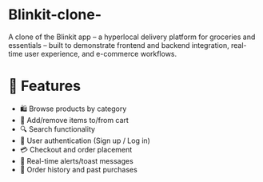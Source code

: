 # Blinkit-clone-
A clone of the Blinkit app – a hyperlocal delivery platform for groceries and essentials – built to demonstrate frontend and backend integration, real-time user experience, and e-commerce workflows.
# 🔧 Features

- 🛍️ Browse products by category
- 🧺 Add/remove items to/from cart
- 🔍 Search functionality
- 👤 User authentication (Sign up / Log in)
- 💳 Checkout and order placement
- 🔔 Real-time alerts/toast messages
- 🧾 Order history and past purchases
